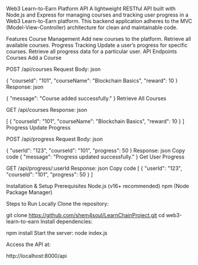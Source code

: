 Web3 Learn-to-Earn Platform API
A lightweight RESTful API built with Node.js and Express for managing courses and tracking user progress in a Web3 Learn-to-Earn platform. This backend application adheres to the MVC (Model-View-Controller) architecture for clean and maintainable code.

Features
Course Management
Add new courses to the platform.
Retrieve all available courses.
Progress Tracking
Update a user’s progress for specific courses.
Retrieve all progress data for a particular user.
API Endpoints
Courses
Add a Course

POST /api/courses
Request Body:
json

{
  "courseId": "101",
  "courseName": "Blockchain Basics",
  "reward": 10
}
Response:
json

{
  "message": "Course added successfully."
}
Retrieve All Courses

GET /api/courses
Response:
json

[
  {
    "courseId": "101",
    "courseName": "Blockchain Basics",
    "reward": 10
  }
]
Progress
Update Progress

POST /api/progress
Request Body:
json

{
  "userId": "123",
  "courseId": "101",
  "progress": 50
}
Response:
json
Copy code
{
  "message": "Progress updated successfully."
}
Get User Progress

GET /api/progress/:userId
Response:
json
Copy code
[
  {
    "userId": "123",
    "courseId": "101",
    "progress": 50
  }
]


Installation & Setup
Prerequisites
Node.js (v16+ recommended)
npm (Node Package Manager)

Steps to Run Locally
Clone the repository:


git clone https://github.com/shem4soul/LearnChainProject.git
cd web3-learn-to-earn
Install dependencies:


npm install
Start the server:
node index.js

Access the API at:


http://localhost:8000/api
